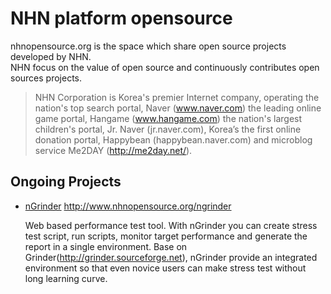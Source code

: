 NHN platform opensource
=======================
nhnopensource.org is the space which share open source projects developed by NHN.<br/>
NHN focus on the value of open source and continuously contributes open sources projects.

> NHN Corporation is Korea's premier Internet company, operating the nation's top search portal, Naver (www.naver.com) the leading online game portal, Hangame (www.hangame.com) the nation's largest children's portal, Jr. Naver (jr.naver.com), Korea’s the first online donation portal, Happybean (happybean.naver.com) and microblog service Me2DAY (http://me2day.net/).


Ongoing Projects
----------------
* [nGrinder](http://www.nhnopensource.org/ngrinder)  http://www.nhnopensource.org/ngrinder

   Web based performance test tool. With nGrinder you can create stress test script, run scripts, monitor target performance and generate the report in a single environment.
   Base on Grinder(http://grinder.sourceforge.net), nGrinder provide an integrated environment so that even novice users can make stress test without long learning curve.

